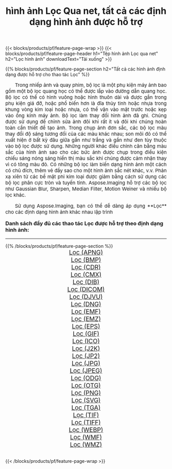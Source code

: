 ﻿---
title: hình ảnh Lọc Qua net, tất cả các định dạng hình ảnh được hỗ trợ 
weight: 3920
url: /vi/net/filter/ 
lang: vi
langdirlevel: 2
locales: zh-hans,ja,it,ru,de,es,fr,nl,id,lt,pl,pt,vi,tr,ko,zh-hant,ar,hi,th,sv,cs,uk,he
description: Sử dụng Aspose.Imaging, bạn có thể dễ dàng Lọc hình ảnh qua net
---

{{< blocks/products/pf/feature-page-wrap >}}
{{< blocks/products/pf/feature-page-header h1="Tệp hình ảnh Lọc qua net" h2="Lọc hình ảnh" downloadText="Tải xuống" >}}


{{% blocks/products/pf/feature-page-section  h2="Tất cả các hình ảnh định dạng được hỗ trợ cho thao tác Lọc" %}}
<p align="justify" style="text-indent:2em;font-size:15px;">
Trong nhiếp ảnh và quay phim, bộ lọc là một phụ kiện máy ảnh bao gồm một bộ lọc quang học có thể được lắp vào đường dẫn quang học. Bộ lọc có thể có hình vuông hoặc hình thuôn dài và được gắn trong phụ kiện giá đỡ, hoặc phổ biến hơn là đĩa thủy tinh hoặc nhựa trong khung vòng kim loại hoặc nhựa, có thể vặn vào mặt trước hoặc kẹp vào ống kính máy ảnh. Bộ lọc làm thay đổi hình ảnh đã ghi. Chúng được sử dụng để chỉnh sửa ảnh đôi khi rất ít và đôi khi chúng hoàn toàn cần thiết để tạo ảnh. Trong chụp ảnh đơn sắc, các bộ lọc màu thay đổi độ sáng tương đối của các màu khác nhau; son môi đỏ có thể xuất hiện ở bất kỳ đâu giữa gần như trắng và gần như đen tùy thuộc vào bộ lọc được sử dụng. Những người khác điều chỉnh cân bằng màu sắc của hình ảnh sao cho các bức ảnh được chụp trong điều kiện chiếu sáng nóng sáng hiển thị màu sắc khi chúng được cảm nhận thay vì có tông màu đỏ. Có những bộ lọc làm biến dạng hình ảnh một cách có chủ đích, thêm vẻ đầy sao cho một hình ảnh sắc nét khác, v.v. Phản xạ xiên từ các bề mặt phi kim loại được giảm bằng cách sử dụng các bộ lọc phân cực tròn và tuyến tính. Aspose.Imaging hỗ trợ các bộ lọc như Gaussian Blur, Sharpen, Median Filter, Motion Weiner và nhiều bộ lọc khác.
</p>
<p align="justify" style="text-indent:2em;font-size:15px;">
Sử dụng Aspose.Imaging, bạn có thể dễ dàng áp dụng **Lọc** cho các định dạng hình ảnh khác nhau lập trình
</p>
<h3 style="margin-top:16px;">
Danh sách đầy đủ các thao tác Lọc được hỗ trợ theo định dạng hình ảnh:
</h3>
<hr/>
{{% /blocks/products/pf/feature-page-section %}}
<div class="container-fluid productfamilypage bg-gray">
    <div class="convertypes bg-gray agp-content section">
        <div class="container">
		<div class="row other-converters" style="gap: 10px;font-size: 19px;text-align:center;">
		    <div class='col-md-3 other-converter remove-lp remove-rp'><a href="/imaging/vi/net/filter/apng/" style="padding:15px;">Lọc (APNG)</a></div><div class='col-md-3 other-converter remove-lp remove-rp'><a href="/imaging/vi/net/filter/bmp/" style="padding:15px;">Lọc (BMP)</a></div><div class='col-md-3 other-converter remove-lp remove-rp'><a href="/imaging/vi/net/filter/cdr/" style="padding:15px;">Lọc (CDR)</a></div><div class='col-md-3 other-converter remove-lp remove-rp'><a href="/imaging/vi/net/filter/cmx/" style="padding:15px;">Lọc (CMX)</a></div><div class='col-md-3 other-converter remove-lp remove-rp'><a href="/imaging/vi/net/filter/dib/" style="padding:15px;">Lọc (DIB)</a></div><div class='col-md-3 other-converter remove-lp remove-rp'><a href="/imaging/vi/net/filter/dicom/" style="padding:15px;">Lọc (DICOM)</a></div><div class='col-md-3 other-converter remove-lp remove-rp'><a href="/imaging/vi/net/filter/djvu/" style="padding:15px;">Lọc (DJVU)</a></div><div class='col-md-3 other-converter remove-lp remove-rp'><a href="/imaging/vi/net/filter/dng/" style="padding:15px;">Lọc (DNG)</a></div><div class='col-md-3 other-converter remove-lp remove-rp'><a href="/imaging/vi/net/filter/emf/" style="padding:15px;">Lọc (EMF)</a></div><div class='col-md-3 other-converter remove-lp remove-rp'><a href="/imaging/vi/net/filter/emz/" style="padding:15px;">Lọc (EMZ)</a></div><div class='col-md-3 other-converter remove-lp remove-rp'><a href="/imaging/vi/net/filter/eps/" style="padding:15px;">Lọc (EPS)</a></div><div class='col-md-3 other-converter remove-lp remove-rp'><a href="/imaging/vi/net/filter/gif/" style="padding:15px;">Lọc (GIF)</a></div><div class='col-md-3 other-converter remove-lp remove-rp'><a href="/imaging/vi/net/filter/ico/" style="padding:15px;">Lọc (ICO)</a></div><div class='col-md-3 other-converter remove-lp remove-rp'><a href="/imaging/vi/net/filter/j2k/" style="padding:15px;">Lọc (J2K)</a></div><div class='col-md-3 other-converter remove-lp remove-rp'><a href="/imaging/vi/net/filter/jp2/" style="padding:15px;">Lọc (JP2)</a></div><div class='col-md-3 other-converter remove-lp remove-rp'><a href="/imaging/vi/net/filter/jpg/" style="padding:15px;">Lọc (JPG)</a></div><div class='col-md-3 other-converter remove-lp remove-rp'><a href="/imaging/vi/net/filter/jpeg/" style="padding:15px;">Lọc (JPEG)</a></div><div class='col-md-3 other-converter remove-lp remove-rp'><a href="/imaging/vi/net/filter/odg/" style="padding:15px;">Lọc (ODG)</a></div><div class='col-md-3 other-converter remove-lp remove-rp'><a href="/imaging/vi/net/filter/otg/" style="padding:15px;">Lọc (OTG)</a></div><div class='col-md-3 other-converter remove-lp remove-rp'><a href="/imaging/vi/net/filter/png/" style="padding:15px;">Lọc (PNG)</a></div><div class='col-md-3 other-converter remove-lp remove-rp'><a href="/imaging/vi/net/filter/svg/" style="padding:15px;">Lọc (SVG)</a></div><div class='col-md-3 other-converter remove-lp remove-rp'><a href="/imaging/vi/net/filter/tga/" style="padding:15px;">Lọc (TGA)</a></div><div class='col-md-3 other-converter remove-lp remove-rp'><a href="/imaging/vi/net/filter/tif/" style="padding:15px;">Lọc (TIF)</a></div><div class='col-md-3 other-converter remove-lp remove-rp'><a href="/imaging/vi/net/filter/tiff/" style="padding:15px;">Lọc (TIFF)</a></div><div class='col-md-3 other-converter remove-lp remove-rp'><a href="/imaging/vi/net/filter/webp/" style="padding:15px;">Lọc (WEBP)</a></div><div class='col-md-3 other-converter remove-lp remove-rp'><a href="/imaging/vi/net/filter/wmf/" style="padding:15px;">Lọc (WMF)</a></div><div class='col-md-3 other-converter remove-lp remove-rp'><a href="/imaging/vi/net/filter/wmz/" style="padding:15px;">Lọc (WMZ)</a></div>
                </div>
        </div>
    </div>
</div>
<br/>

{{< /blocks/products/pf/feature-page-wrap >}}
